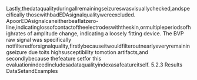 Lastly,thedataqualityduringallremainingseizureswasvisuallychecked,andspecifically
thosewithbadEDAsignalqualitywereexcluded. ApoorEDAsignalcaneitherbeaflatzero-
line,indicatinglossofcontactoftheelectrodeswiththeskin,ormultipleperiodsofhighrates
of amplitude change, indicating a loosely fitting device. The BVP raw signal was specifically
notfilteredforsignalquality,firstlybecauseitwouldfilteroutnearlyeveryremainingseizure
due toits highsusceptibility tomotion artifacts,and secondlybecause thefeature setfor this
evaluationindeedincludesadataqualityindexasafeatureitself.
5.2.3 Results
DataSetandExamples